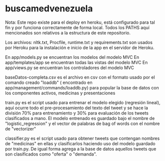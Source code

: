 # buscamedvenezuela

Nota: Este repo existe para el deploy en heroku, está configurado para tal fin y por funciona correctamente de forma local. Todos los PATHS aquí mencionados son relativos a la estructura de este repositorio.

Los archivos: nltk.txt, Procfile, runtime.txt y requirements.txt son usados por Heroku para la instalación e inicio de la app en el servidor de Heroku.

En app/models.py se encuentran los modelos del modelo MVC
En app/templates/app se encuentran todas las vistas del modelo MVC
En app/views.py se encuentran los controladores del modelo MVC

baseDatos-completa.csv es el archivo en csv con el formato usado por el comando creado "loaddb" ( encontrado en app/management/commands/loaddb.py) para popular la base de datos con los componentes activos, medicinas y presentaciones

train.py es el script usado para entrenar el modelo elegido (regresión lineal), aquí ocurre todo el pre-procesamiento del texto del tweet y se hace la división 70% para entrenamiento y 30% para evaluación de los tweets clasificados a mano. El modelo entrenado es guardado bajo el nombre de "logistic_regression" y el vector de palabras de bag of words con el nombre de "vectorizer"

classifier.py es el script usado para obtener tweets que contengan nombres de "medicinas" en ellas y clasificarlos haciendo uso del modelo guardado por train.py. De igual forma agrega a la base de datos aquellos tweets que son clasificados como "oferta" o "demanda".